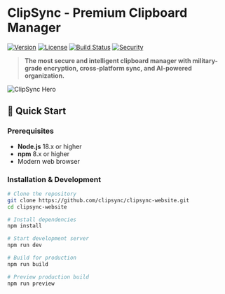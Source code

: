 # ClipSync - Premium Clipboard Manager

[![Version](https://img.shields.io/badge/version-2.1.4-blue.svg)](https://github.com/clipsync/clipsync)
[![License](https://img.shields.io/badge/license-MIT-green.svg)](LICENSE)
[![Build Status](https://img.shields.io/badge/build-passing-success.svg)]()
[![Security](https://img.shields.io/badge/security-AES%20256-red.svg)]()

> **The most secure and intelligent clipboard manager with military-grade encryption, cross-platform sync, and AI-powered organization.**

![ClipSync Hero](https://clipsync.app/images/hero-screenshot.png)

## 🚀 Quick Start

### Prerequisites

- **Node.js** 18.x or higher
- **npm** 8.x or higher
- Modern web browser

### Installation & Development

```bash
# Clone the repository
git clone https://github.com/clipsync/clipsync-website.git
cd clipsync-website

# Install dependencies
npm install

# Start development server
npm run dev

# Build for production
npm run build

# Preview production build
npm run preview
